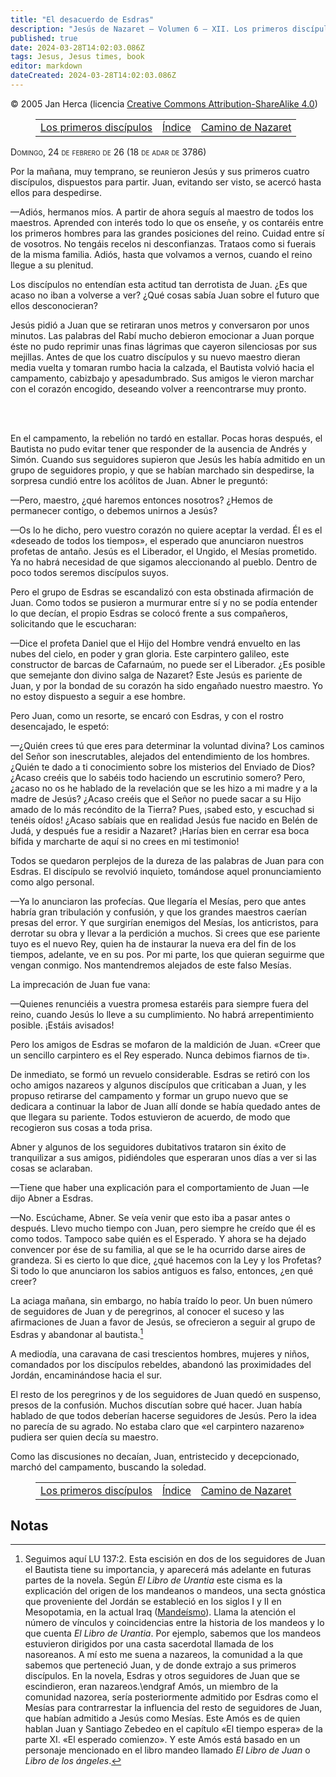 ```yaml
---
title: "El desacuerdo de Esdras"
description: "Jesús de Nazaret — Volumen 6 — XII. Los primeros discípulos"
published: true
date: 2024-03-28T14:02:03.086Z
tags: Jesus, Jesus times, book
editor: markdown
dateCreated: 2024-03-28T14:02:03.086Z
---
```


<p class="v-card v-sheet theme--light grey lighten-3 px-2">© 2005 Jan Herca (licencia <a href="/es/license">Creative Commons Attribution-ShareAlike 4.0</a>)</p>

<figure class="table chapter-navigator">
  <table>
    <tbody>
      <tr>
        <td>
        <a href="/es/book/Jan_Herca/Jesus_of_Nazareth_Vol_06/12_120">
          <span class="mdi mdi-arrow-left-drop-circle"></span><span class="pl-2">Los primeros discípulos</span>
        </a>
        </td>
        <td>
        <a href="/es/book/Jan_Herca/Jesus_of_Nazareth_Vol_06#índice">
          <span class="mdi mdi-book-open-variant"></span><span class="pl-2">Índice</span>
        </a>
        </td>
        <td>
        <a href="/es/book/Jan_Herca/Jesus_of_Nazareth_Vol_06/12_140">
          <span class="pr-2">Camino de Nazaret</span><span class="mdi mdi-arrow-right-drop-circle"></span>
        </a>
        </td>
      </tr>
    </tbody>
  </table>
</figure>


<span style="font-variant:small-caps;">Domingo, 24 de febrero de 26 (18 de adar de 3786)</span>
<br>


Por la mañana, muy temprano, se reunieron Jesús y sus primeros cuatro discípulos, dispuestos para partir. Juan, evitando ser visto, se acercó hasta ellos para despedirse.

—Adiós, hermanos míos. A partir de ahora seguís al maestro de todos los maestros. Aprended con interés todo lo que os enseñe, y os contaréis entre los primeros hombres para las grandes posiciones del reino. Cuidad entre sí de vosotros. No tengáis recelos ni desconfianzas. Trataos como si fuerais de la misma familia. Adiós, hasta que volvamos a vernos, cuando el reino llegue a su plenitud.

Los discípulos no entendían esta actitud tan derrotista de Juan. ¿Es que acaso no iban a volverse a ver? ¿Qué cosas sabía Juan sobre el futuro que ellos desconocieran?

Jesús pidió a Juan que se retiraran unos metros y conversaron por unos minutos. Las palabras del Rabí mucho debieron emocionar a Juan porque éste no pudo reprimir unas finas lágrimas que cayeron silenciosas por sus mejillas. Antes de que los cuatro discípulos y su nuevo maestro dieran media vuelta y tomaran rumbo hacia la calzada, el Bautista volvió hacia el campamento, cabizbajo y apesadumbrado. Sus amigos le vieron marchar con el corazón encogido, deseando volver a reencontrarse muy pronto.

<br>
<br>


En el campamento, la rebelión no tardó en estallar. Pocas horas después, el Bautista no pudo evitar tener que responder de la ausencia de Andrés y Simón. Cuando sus seguidores supieron que Jesús les había admitido en un grupo de seguidores propio, y que se habían marchado sin despedirse, la sorpresa cundió entre los acólitos de Juan. Abner le preguntó:

—Pero, maestro, ¿qué haremos entonces nosotros? ¿Hemos de permanecer contigo, o debemos unirnos a Jesús?

—Os lo he dicho, pero vuestro corazón no quiere aceptar la verdad. Él es el «deseado de todos los tiempos», el esperado que anunciaron nuestros profetas de antaño. Jesús es el Liberador, el Ungido, el Mesías prometido. Ya no habrá necesidad de que sigamos aleccionando al pueblo. Dentro de poco todos seremos discípulos suyos.

Pero el grupo de Esdras se escandalizó con esta obstinada afirmación de Juan. Como todos se pusieron a murmurar entre sí y no se podía entender lo que decían, el propio Esdras se colocó frente a sus compañeros, solicitando que le escucharan:

—Dice el profeta Daniel que el Hijo del Hombre vendrá envuelto en las nubes del cielo, en poder y gran gloria. Este carpintero galileo, este constructor de barcas de Cafarnaúm, no puede ser el Liberador. ¿Es posible que semejante don divino salga de Nazaret? Este Jesús es pariente de Juan, y por la bondad de su corazón ha sido engañado nuestro maestro. Yo no estoy dispuesto a seguir a ese hombre.

Pero Juan, como un resorte, se encaró con Esdras, y con el rostro desencajado, le espetó:

—¿Quién crees tú que eres para determinar la voluntad divina? Los caminos del Señor son inescrutables, alejados del entendimiento de los hombres. ¿Quién te dado a ti conocimiento sobre los misterios del Enviado de Dios? ¿Acaso creéis que lo sabéis todo haciendo un escrutinio somero? Pero, ¿acaso no os he hablado de la revelación que se les hizo a mi madre y a la madre de Jesús? ¿Acaso creéis que el Señor no puede sacar a su Hijo amado de lo más recóndito de la Tierra? Pues, ¡sabed esto, y escuchad si tenéis oídos! ¿Acaso sabíais que en realidad Jesús fue nacido en Belén de Judá, y después fue a residir a Nazaret? ¡Harías bien en cerrar esa boca bífida y marcharte de aquí si no crees en mi testimonio!

Todos se quedaron perplejos de la dureza de las palabras de Juan para con Esdras. El discípulo se revolvió inquieto, tomándose aquel pronunciamiento como algo personal.

—Ya lo anunciaron las profecías. Que llegaría el Mesías, pero que antes habría gran tribulación y confusión, y que los grandes maestros caerían presas del error. Y que surgirían enemigos del Mesías, los anticristos, para derrotar su obra y llevar a la perdición a muchos. Si crees que ese pariente tuyo es el nuevo Rey, quien ha de instaurar la nueva era del fin de los tiempos, adelante, ve en su pos. Por mi parte, los que quieran seguirme que vengan conmigo. Nos mantendremos alejados de este falso Mesías.

La imprecación de Juan fue vana:

—Quienes renunciéis a vuestra promesa estaréis para siempre fuera del reino, cuando Jesús lo lleve a su cumplimiento. No habrá arrepentimiento posible. ¡Estáis avisados!

Pero los amigos de Esdras se mofaron de la maldición de Juan. «Creer que un sencillo carpintero es el Rey esperado. Nunca debimos fiarnos de ti».

De inmediato, se formó un revuelo considerable. Esdras se retiró con los ocho amigos nazareos y algunos discípulos que criticaban a Juan, y les propuso retirarse del campamento y formar un grupo nuevo que se dedicara a continuar la labor de Juan allí donde se había quedado antes de que llegara su pariente. Todos estuvieron de acuerdo, de modo que recogieron sus cosas a toda prisa.

Abner y algunos de los seguidores dubitativos trataron sin éxito de tranquilizar a sus amigos, pidiéndoles que esperaran unos días a ver si las cosas se aclaraban.

—Tiene que haber una explicación para el comportamiento de Juan —le dijo Abner a Esdras.

—No. Escúchame, Abner. Se veía venir que esto iba a pasar antes o después. Llevo mucho tiempo con Juan, pero siempre he creído que él es como todos. Tampoco sabe quién es el Esperado. Y ahora se ha dejado convencer por ése de su familia, al que se le ha ocurrido darse aires de grandeza. Si es cierto lo que dice, ¿qué hacemos con la Ley y los Profetas? Si todo lo que anunciaron los sabios antiguos es falso, entonces, ¿en qué creer?

La aciaga mañana, sin embargo, no había traído lo peor. Un buen número de seguidores de Juan y de peregrinos, al conocer el suceso y las afirmaciones de Juan a favor de Jesús, se ofrecieron a seguir al grupo de Esdras y abandonar al bautista.[^1]

A mediodía, una caravana de casi trescientos hombres, mujeres y niños, comandados por los discípulos rebeldes, abandonó las proximidades del Jordán, encaminándose hacia el sur.

El resto de los peregrinos y de los seguidores de Juan quedó en suspenso, presos de la confusión. Muchos discutían sobre qué hacer. Juan había hablado de que todos deberían hacerse seguidores de Jesús. Pero la idea no parecía de su agrado. No estaba claro que «el carpintero nazareno» pudiera ser quien decía su maestro.

Como las discusiones no decaían, Juan, entristecido y decepcionado, marchó del campamento, buscando la soledad.

<figure class="table chapter-navigator">
  <table>
    <tbody>
      <tr>
        <td>
        <a href="/es/book/Jan_Herca/Jesus_of_Nazareth_Vol_06/12_120">
          <span class="mdi mdi-arrow-left-drop-circle"></span><span class="pl-2">Los primeros discípulos</span>
        </a>
        </td>
        <td>
        <a href="/es/book/Jan_Herca/Jesus_of_Nazareth_Vol_06#índice">
          <span class="mdi mdi-book-open-variant"></span><span class="pl-2">Índice</span>
        </a>
        </td>
        <td>
        <a href="/es/book/Jan_Herca/Jesus_of_Nazareth_Vol_06/12_140">
          <span class="pr-2">Camino de Nazaret</span><span class="mdi mdi-arrow-right-drop-circle"></span>
        </a>
        </td>
      </tr>
    </tbody>
  </table>
</figure>


## Notas

[^1]: Seguimos aquí LU 137:2. Esta escisión en dos de los seguidores de Juan el Bautista tiene su importancia, y aparecerá más adelante en futuras partes de la novela. Según _El Libro de Urantia_ este cisma es la explicación del origen de los mandeanos o mandeos, una secta gnóstica que proveniente del Jordán se estableció en los siglos I y II en Mesopotamia, en la actual Iraq ([Mandeísmo](http://es.wikipedia.org/wiki/Mandeísmo)). Llama la atención el número de vínculos y coincidencias entre la historia de los mandeos y lo que cuenta _El Libro de Urantia_. Por ejemplo, sabemos que los mandeos estuvieron dirigidos por una casta sacerdotal llamada de los nasoreanos. A mí esto me suena a nazareos, la comunidad a la que sabemos que perteneció Juan, y de donde extrajo a sus primeros discípulos. En la novela, Esdras y otros seguidores de Juan que se escindieron, eran nazareos.\endgraf	Amós, un miembro de la comunidad nazorea, sería posteriormente admitido por Esdras como el Mesías para contrarrestar la influencia del resto de seguidores de Juan, que habían admitido a Jesús como Mesías. Este Amós es de quien hablan Juan y Santiago Zebedeo en el capítulo «El tiempo espera» de la parte XI. «El esperado comienzo». Y este Amós está basado en un personaje mencionado en el libro mandeo llamado _El Libro de Juan_ o _Libro de los ángeles_.
